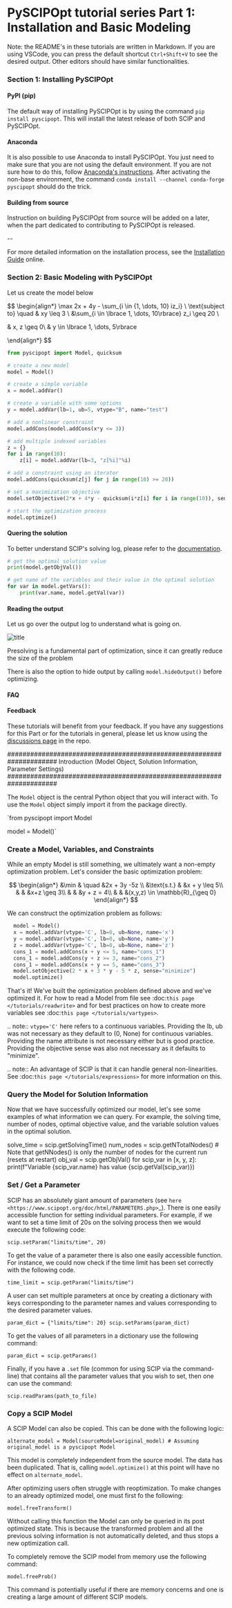 # PySCIPOpt tutorial series Part 1: Installation and Basic Modeling

Note: the README's in these tutorials are written in Markdown. If you are using VSCode, you can press the default shortcut `Ctrl+Shift+V` to see the desired output. Other editors should have similar functionalities.

### Section 1: Installing PySCIPOpt

#### PyPI (pip)

The default way of installing PySCIPOpt is by using the command `pip install pyscipopt`. This will install the latest release of both SCIP and PySCIPOpt.

#### Anaconda

It is also possible to use Anaconda to install PySCIPOpt. You just need to make sure that you are not using the default environment. If you are not sure how to do this, follow [Anaconda's instructions](https://docs.conda.io/projects/conda/en/latest/user-guide/tasks/manage-environments.html#creating-an-environment-with-commands). After activating the non-base environment, the command `conda install --channel conda-forge pyscipopt` should do the trick.

#### Building from source

Instruction on building PySCIPOpt from source will be added on a later, when the part dedicated to contributing to PySCIPOpt is released. 

--

For more detailed information on the installation process, see the [Installation Guide](https://pyscipopt.readthedocs.io/en/latest/install.html) online.

### Section 2: Basic Modeling with PySCIPOpt

Let us create the model below

$$
\begin{align*}
\max 2x + 4y - \sum_{i \in {1, \dots, 10} iz_i} \\
\text{subject to} \quad & xy \leq 3 \\
&\sum_{i \in \lbrace 1, \dots, 10\rbrace} z_i \geq 20 \\

& x, z \geq 0\\
& y \in \lbrace 1, \dots, 5\rbrace

\end{align*}
$$

```python 
from pyscipopt import Model, quicksum

# create a new model
model = Model()

# create a simple variable
x = model.addVar()

# create a variable with some options
y = model.addVar(lb=1, ub=5, vtype="B", name="test")

# add a nonlinear constraint
model.addCons(model.addCons(x*y <= 3))

# add multiple indexed variables 
z = {}
for i in range(10):
    z[i] = model.addVar(lb=3, "z[%i]"%i)

# add a constraint using an iterator
model.addCons(quicksum(z[j] for j in range(10) >= 20))

# set a maximization objective
model.setObjective(2*x + 4*y - quicksum(i*z[i] for i in range(10)), sense="maximize")

# start the optimization process
model.optimize()
```

#### Quering the solution

To better understand SCIP's solving log, please refer to the [documentation](https://pyscipopt.readthedocs.io/en/latest/tutorials/logfile.html).

```python 
# get the optimal solution value 
print(model.getObjVal())

# get name of the variables and their value in the optimal solution 
for var in model.getVars():
    print(var.name, model.getVal(var))
``` 



#### Reading the output

Let us go over the output log to understand what is going on.

![title](Images/solver_output.png)


Presolving is a fundamental part of optimization, since it can greatly reduce the size of the problem

There is also the option to hide output by calling `model.hideOutput()` before optimizing.

#### FAQ



#### Feedback

These tutorials will benefit from your feedback. If you have any suggestions for this Part or for the tutorials in general, please let us know using the [discussions page](https://github.com/scipopt/PySCIPOpt/discussions) in the repo.




















#####################################################################
Introduction (Model Object, Solution Information, Parameter Settings)
#####################################################################


The ``Model`` object is the central Python object that you will interact with. To use the ``Model`` object
simply import it from the package directly.


`from pyscipopt import Model

model = Model()`

### Create a Model, Variables, and Constraints

While an empty Model is still something, we ultimately want a non-empty optimization problem. Let's
consider the basic optimization problem:

$$
    \begin{align*}
  &\min & \quad &2x + 3y -5z \\
  &\text{s.t.} & &x + y \leq 5\\
  & & &x+z \geq 3\\
  & & &y + z = 4\\
  & & &(x,y,z) \in \mathbb{R}_{\geq 0}
  \end{align*}
$$


We can construct the optimization problem as follows:

```python
  model = Model()
  x = model.addVar(vtype='C', lb=0, ub=None, name='x')
  y = model.addVar(vtype='C', lb=0, ub=None, name='y')
  z = model.addVar(vtype='C', lb=0, ub=None, name='z')
  cons_1 = model.addCons(x + y <= 5, name="cons_1")
  cons_1 = model.addCons(y + z >= 3, name="cons_2")
  cons_1 = model.addCons(x + y == 5, name="cons_3")
  model.setObjective(2 * x + 3 * y - 5 * z, sense="minimize")
  model.optimize()
``` 

That's it! We've built the optimization problem defined above and we've optimized it.
For how to read a Model from file see :doc:`this page </tutorials/readwrite>` and for best practices
on how to create more variables see :doc:`this page </tutorials/vartypes>`.

.. note:: ``vtype='C'`` here refers to a continuous variables.
  Providing the lb, ub was not necessary as they default to (0, None) for continuous variables.
  Providing the name attribute is not necessary either but is good practice.
  Providing the objective sense was also not necessary as it defaults to "minimize".

.. note:: An advantage of SCIP is that it can handle general non-linearities. See
  :doc:`this page </tutorials/expressions>` for more information on this.

### Query the Model for Solution Information

Now that we have successfully optimized our model, let's see some examples
of what information we can query. For example, the solving time, number of nodes,
optimal objective value, and the variable solution values in the optimal solution.

  solve_time = scip.getSolvingTime()
  num_nodes = scip.getNTotalNodes() # Note that getNNodes() is only the number of nodes for the current run (resets at restart)
  obj_val = scip.getObjVal()
  for scip_var in [x, y, z]:
      print(f"Variable {scip_var.name} has value {scip.getVal(scip_var)})

### Set / Get a Parameter

SCIP has an absolutely giant amount of parameters (see `here <https://www.scipopt.org/doc/html/PARAMETERS.php>`_).
There is one easily accessible function for setting individual parameters. For example,
if we want to set a time limit of 20s on the solving process then we would execute the following code:

  `scip.setParam("limits/time", 20)` 

To get the value of a parameter there is also one easily accessible function. For instance, we could
now check if the time limit has been set correctly with the following code.

  `time_limit = scip.getParam("limits/time")`

A user can set multiple parameters at once by creating a dictionary with keys corresponding to the
parameter names and values corresponding to the desired parameter values.

  `param_dict = {"limits/time": 20}
  scip.setParams(param_dict)`

To get the values of all parameters in a dictionary use the following command:

  `param_dict = scip.getParams()`

Finally, if you have a ``.set`` file (common for using SCIP via the command-line) that contains
all the parameter values that you wish to set, then one can use the command:

  `scip.readParams(path_to_file)`

### Copy a SCIP Model

A SCIP Model can also be copied. This can be done with the following logic:

  `alternate_model = Model(sourceModel=original_model) # Assuming original_model is a pyscipopt Model`

This model is completely independent from the source model. The data has been duplicated.
That is, calling ``model.optimize()`` at this point will have no effect on ``alternate_model``.

After optimizing users often struggle with reoptimization. To make changes to an
  already optimized model, one must first fo the following:

`model.freeTransform()`

  Without calling this function the Model can only be queried in its post optimized state.
  This is because the transformed problem and all the previous solving information
  is not automatically deleted, and thus stops a new optimization call.

To completely remove the SCIP model from memory use the following command:

`model.freeProb()`

  This command is potentially useful if there are memory concerns and one is creating a large amount
  of different SCIP models.



